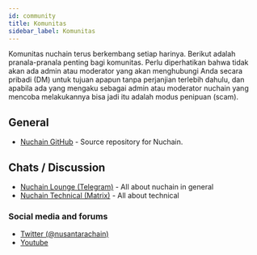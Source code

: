 ```yaml
---
id: community
title: Komunitas
sidebar_label: Komunitas
---
```


Komunitas nuchain terus berkembang setiap harinya. Berikut adalah pranala-pranala penting bagi
komunitas. Perlu diperhatikan bahwa tidak akan ada admin atau moderator yang akan menghubungi Anda
secara pribadi (DM) untuk tujuan apapun tanpa perjanjian terlebih dahulu, dan apabila ada yang
mengaku sebagai admin atau moderator nuchain yang mencoba melakukannya bisa jadi itu adalah modus
penipuan (scam).

## General

- [Nuchain GitHub](https://github.com/nusantarachain/nuchain/) - Source repository for Nuchain.

## Chats / Discussion

- [Nuchain Lounge (Telegram)](https://t.me/nusantarachain) - All about nuchain in general
- [Nuchain Technical (Matrix)](https://app.element.io/#/room/!aYWUxhUvutqbMBQIsN:matrix.org) - All
  about technical

### Social media and forums

- [Twitter (@nusantarachain)](https://twitter.com/nusantarachain)
- [Youtube](https://www.youtube.com/channel/UC2of6i3ywKX5xyMvcPZt8AQ)
